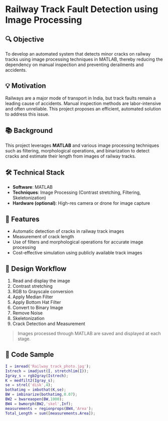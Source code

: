 # Railway Track Fault Detection using Image Processing

## 🔍 Objective

To develop an automated system that detects minor cracks on railway tracks using image processing techniques in MATLAB, thereby reducing the dependency on manual inspection and preventing derailments and accidents.

## 💡 Motivation

Railways are a major mode of transport in India, but track faults remain a leading cause of accidents. Manual inspection methods are labor-intensive and often unreliable. This project proposes an efficient, automated solution to address this issue.

## 📚 Background

This project leverages **MATLAB** and various image processing techniques such as filtering, morphological operations, and binarization to detect cracks and estimate their length from images of railway tracks.

## 🛠️ Technical Stack

- **Software**: MATLAB  
- **Techniques**: Image Processing (Contrast stretching, Filtering, Skeletonization)  
- **Hardware (optional)**: High-res camera or drone for image capture

## 📌 Features

- Automatic detection of cracks in railway track images  
- Measurement of crack length  
- Use of filters and morphological operations for accurate image processing  
- Cost-effective simulation using publicly available track images

## 🧪 Design Workflow

1. Read and display the image  
2. Contrast stretching  
3. RGB to Grayscale conversion  
4. Apply Median Filter  
5. Apply Bottom Hat Filter  
6. Convert to Binary Image  
7. Remove Noise  
8. Skeletonization  
9. Crack Detection and Measurement  

> Images processed through MATLAB are saved and displayed at each stage.

## 🧬 Code Sample

```matlab
I = imread('Railway_track_photo.jpg');
Istrech = imadjust(I, stretchlim(I));
Igray_s = rgb2gray(Istrech);
K = medfilt2(Igray_s);
se = strel('disk',4);
bothatimg = imbothat(K,se);
BW = imbinarize(bothatimg,0.07);
BW2 = bwareaopen(BW,1000);
BW4 = bwmorph(BW2,'skel',Inf);
measurements = regionprops(BW4,'Area');
Total_Length = sum([measurements.Area]);

